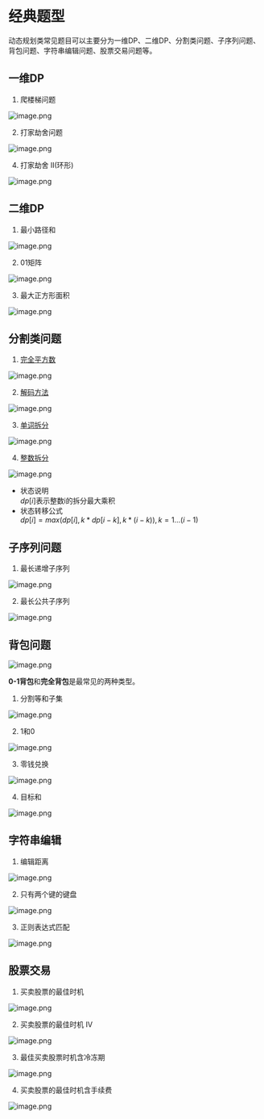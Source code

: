 # 经典题型
动态规划类常见题目可以主要分为一维DP、二维DP、分割类问题、子序列问题、背包问题、字符串编辑问题、股票交易问题等。

<!-- more -->

## 一维DP
1. 爬楼梯问题

![image.png](https://minio.kevin2li.top/image-bed/vanblog/img/9647583aa7b9d1866c2e01fd162122ed.image.png)

2. 打家劫舍问题

![image.png](https://minio.kevin2li.top/image-bed/vanblog/img/6e84ddc6bf3cd5d11cd837012417a266.image.png)

4.  打家劫舍 II(环形)

![image.png](https://minio.kevin2li.top/image-bed/vanblog/img/0a9bb0d8128acc4570d429439ba50b4c.image.png)

## 二维DP
1. 最小路径和

![image.png](https://minio.kevin2li.top/image-bed/vanblog/img/e2ebf081a658a61f1bdf3c3fcb0c88f2.image.png)

2. 01矩阵

![image.png](https://minio.kevin2li.top/image-bed/vanblog/img/9b1f0da2824cdf28de2a777246acd5fe.image.png)

3. 最大正方形面积

![image.png](https://minio.kevin2li.top/image-bed/vanblog/img/9e6200153ac0439c13eb74b665e44fbe.image.png)

## 分割类问题
1. [完全平方数](https://leetcode.cn/problems/perfect-squares/)

![image.png](https://minio.kevin2li.top/image-bed/vanblog/img/c6937f35992b63a2e0e324583e794599.image.png)

2. [解码方法](https://leetcode.cn/problems/decode-ways/)

![image.png](https://minio.kevin2li.top/image-bed/vanblog/img/57f795fab1993a0cbb94f8124598ebed.image.png)


3. [单词拆分](https://leetcode.cn/problems/word-break/)

![image.png](https://minio.kevin2li.top/image-bed/vanblog/img/340f87e59769f923c6e0d63aaa6a9393.image.png)

4. [整数拆分](https://leetcode.cn/problems/integer-break/)

![image.png](https://minio.kevin2li.top/image-bed/vanblog/img/26ec1f6d86ebc777c9bb4c8f6ff4cd77.image.png)

- 状态说明  
$dp[i]$表示整数i的拆分最大乘积  
- 状态转移公式  
$dp[i] = max(dp[i], k*dp[i-k], k*(i-k)), k=1...(i-1)$

## 子序列问题
1. 最长递增子序列

![image.png](https://minio.kevin2li.top/image-bed/vanblog/img/24521d04844a39ed8d1a46188a93551d.image.png)

2. 最长公共子序列

![image.png](https://minio.kevin2li.top/image-bed/vanblog/img/ec0f357986e0f76307c7323cc668b687.image.png)

## 背包问题

![image.png](https://minio.kevin2li.top/image-bed/vanblog/img/194d90654bf1b7e9efaeca9b69422da8.image.png)

**0-1背包**和**完全背包**是最常见的两种类型。
1. 分割等和子集

![image.png](https://minio.kevin2li.top/image-bed/vanblog/img/e919a79cdc3a733100778933827b3d49.image.png)

2. 1和0

![image.png](https://minio.kevin2li.top/image-bed/vanblog/img/5b74903b87b1d2042c38662da1822a83.image.png)

3. 零钱兑换

![image.png](https://minio.kevin2li.top/image-bed/vanblog/img/1d13cba0adedbc216d84dd07cd90e563.image.png)

4. 目标和


![image.png](https://minio.kevin2li.top/image-bed/vanblog/img/69b165dda607c84d2caa0fd2a4792eb1.image.png)

## 字符串编辑
1. 编辑距离

![image.png](https://minio.kevin2li.top/image-bed/vanblog/img/e3a1dd6813e9fba4e2f109a91f5b61b4.image.png)

2. 只有两个键的键盘

![image.png](https://minio.kevin2li.top/image-bed/vanblog/img/487b4be65be588579588afc273ac3dc5.image.png)

3. 正则表达式匹配

![image.png](https://minio.kevin2li.top/image-bed/vanblog/img/00944f6fde7e3ba0f1bed199bac079ae.image.png)

## 股票交易
1. 买卖股票的最佳时机

![image.png](https://minio.kevin2li.top/image-bed/vanblog/img/8a2739b456c36df8ee8be2594ba33fcd.image.png)

2. 买卖股票的最佳时机 IV

![image.png](https://minio.kevin2li.top/image-bed/vanblog/img/5bf3e52c2574b77b130363c804b9288f.image.png)

3. 最佳买卖股票时机含冷冻期

![image.png](https://minio.kevin2li.top/image-bed/vanblog/img/339629b01a3f6d18291177ac434b08d0.image.png)

4. 买卖股票的最佳时机含手续费

![image.png](https://minio.kevin2li.top/image-bed/vanblog/img/e3adf721e3ff7b943666243691b877e4.image.png)